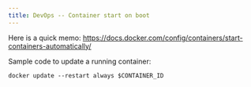 ```yaml
---
title: DevOps -- Container start on boot
---
```


Here is a quick memo:
https://docs.docker.com/config/containers/start-containers-automatically/

Sample code to update a running container:

```
docker update --restart always $CONTAINER_ID
```
